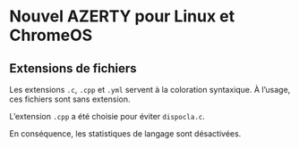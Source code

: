# Nouvel AZERTY pour Linux et ChromeOS
## Extensions de fichiers
Les extensions `.c`, `.cpp` et `.yml` servent à la coloration syntaxique. À l’usage, ces fichiers sont sans extension.

L’extension `.cpp` a été choisie pour éviter `dispocla.c`.

En conséquence, les statistiques de langage sont désactivées.
